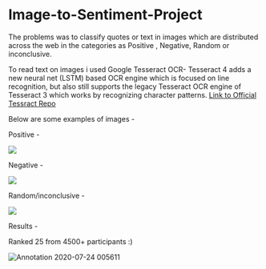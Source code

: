 # Image-to-Sentiment-Project


The problems was to classify quotes or text in images which are distributed across the web in the categories as Positive , Negative, Random or inconclusive.

To read text on images i used Google Tesseract OCR-
Tesseract 4 adds a new neural net (LSTM) based OCR engine which is focused on line recognition, but also still supports the legacy Tesseract OCR engine of Tesseract 3 which works by recognizing character patterns.
[Link to Official Tessract Repo](https://github.com/tesseract-ocr/tesseract)

Below are some examples of images -

Positive -

![](https://github.com/milannzz/Image-To-Sentiment-Prediction/blob/master/Sample%20Data%20Files/Sample_Positive.jpg?raw=true)

Negative -

![](https://github.com/milannzz/Image-To-Sentiment-Prediction/blob/master/Sample%20Data%20Files/Sample_Positive.jpg?raw=true)

Random/inconclusive -

![](https://github.com/milannzz/Image-To-Sentiment-Prediction/blob/master/Sample%20Data%20Files/Sample_Random.jpg?raw=true)

Results -

Ranked 25 from 4500+ participants :)

![Annotation 2020-07-24 005611](https://user-images.githubusercontent.com/50313887/88330394-f467bc80-cd48-11ea-94a1-2443879512a5.png)
